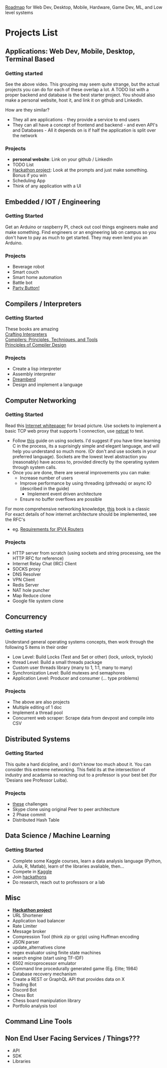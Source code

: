 [Roadmap](https://youtu.be/66tfvFeALBQ?si=l_BVcDWDUTRSM_u6) for Web Dev, Desktop, Mobile, Hardware, Game Dev, ML, and Low level systems

# Projects List
## Applications: Web Dev, Mobile, Desktop, Terminal Based 
### Getting started
See the above video. This grouping may seem quite strange, but the actual projects you can do for each of these overlap a lot. A TODO list with a proper backend and database is the best starter project. You should also make a personal website, host it, and link it on github and LinkedIn.  

How are they similar?
- They all are applications - they provide a service to end users
- They can all have a concept of frontend and backend - and even API's and Databases - All it depends on is if half the application is split over the network

### Projects
* __personal website__: Link on your github / LinkedIn
* TODO List
* [Hackathon project](https://mlh.io/seasons/2024/events): Look at the prompts and just make something. Bonus if you win
* Scheduling App
* Think of any application with a UI

## Embedded / IOT / Engineering
### Getting Started
Get an Arduino or raspberry PI, check out cool things engineers make and make something. Find engineers or an engineering lab on campus so you don't have to pay as much to get started. They may even lend you an Arduino. 

### Projects
* Beverage robot
* Smart couch
* Smart home automation
* Battle bot
* [Party Button!](https://youtu.be/R_kYaPZ6eds?si=1K69JwoB3ir_fC97)

## Compilers / Interpreters
### Getting Started
These books are amazing  
[Crafting Interpreters](https://craftinginterpreters.com/)  
[Compilers: Principles, Techniques, and Tools](https://en.wikipedia.org/wiki/Compilers:_Principles,_Techniques,_and_Tools)  
[Principles of Compiler Design](https://en.wikipedia.org/wiki/Principles_of_Compiler_Design)  

### Projects
* Create a lisp interpreter
* Assembly interpreter
* [Dreamberd](https://github.com/TodePond/DreamBerd---e-acc)
* Design and implement a language

## Computer Networking
### Getting Started
Read this [Internet whitepaper](https://web.stanford.edu/class/msande91si/www-spr04/readings/week1/InternetWhitepaper.htm) for broad picture.
Use sockets to implement a basic TCP web proxy that supports 1 connection, use [netcat](https://en.wikipedia.org/wiki/Netcat) to test. 
* Follow [this](https://www.scs.stanford.edu/07wi-cs244b/refs/net2.pdf) guide on using sockets. I'd suggest if you have time learning C in the process, its a suprisingly simple and elegant language, and will help you understand so much more. (Or don't and use sockets in your preferred language). Sockets are the lowest level abstraction you (reasonably) have access to, provided directly by the operating system through system calls. 
* Once you are done, there are several improvements you can make:
    * Increase number of users
    * Improve performance by using threading (pthreads) or async IO (described in the guide)
        * Implement event driven architecture
    * Ensure no buffer overflows are possible

For more comprehensive networking knowledge, [this](https://en.wikipedia.org/wiki/TCP/IP_Illustrated) book is a classic  
For exact details of how internet architecture should be implemented, see the RFC's  
* eg. [Requirements for IPV4 Routers](https://datatracker.ietf.org/doc/html/rfc1812)

### Projects
* HTTP server from scratch (using sockets and string processing, see the HTTP RFC for reference)
* Internet Relay Chat (IRC) Client
* SOCKS proxy
* DNS Resolver
* VPN Client
* Redis Server
* NAT hole puncher
* Map Reduce clone
* Google file system clone

## Concurrency
### Getting started
Understand general operating systems concepts, then work through the following 5 items in their order

* Low Level: Build Locks (Test and Set or other) (lock, unlock, trylock)
* thread Level: Build a small threads package
* Custom user threads library (many to 1, 1:1, many to many)
* Synchronization Level: Build mutexes and semaphores
* Application Level: Producer and consumer (… type problems)

### Projects
* The above are also projects
* Multiple editing of 1 doc
* Implement a thread pool
* Concurrent web scraper: Scrape data from devpost and compile into CSV

## Distributed Systems
### Getting Started
This quite a hard dicipline, and I don't know too much about it. You can consider this extreme networking. This field its at the intersection of industry and acadamia so reaching out to a professor is your best bet (for 'Desians see Professor Luiba). 

### Projects
* [these](https://fly.io/dist-sys/) challenges 
* Skype clone using original Peer to peer architecture
* 2 Phase commit
* Distributed Hash Table

## Data Science / Machine Learning
### Getting Started
* Complete some Kaggle courses, learn a data analysis language (Python, Julia, R, Matlab), learn of the libraries avaliable, then...
* Compete in [Kaggle](https://www.kaggle.com/) 
* Join [hackathons](https://mlh.io)
* Do research, reach out to professors or a lab

## Misc
* __[Hackathon project](https://mlh.io/seasons/2024/events)__
* URL Shortener
* Application load balancer
* Rate Limiter
* Message broker
* Compression Tool (think zip or gzip) using Huffman encoding
* JSON parser
* update_alternatives clone
* regex evaluator using finite state machines
* search engine (start using TF-IDF)
* 6502 microprocessor emulator 
* Command line procedurally generated game (Eg. Elite; 1984)
* Database recovery mechanism
* Create a REST or GraphQL API that provides data on X
* Trading Bot
* Discord Bot
* Chess Bot
* Chess board manipulation library
* Portfolio analysis tool

<!-- Potential Sections -->
## Command Line Tools
## Non End User Facing Services / Things???
* API
* SDK
* Libraries
